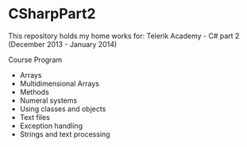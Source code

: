 CSharpPart2
===========

This repository holds my home works for:
Telerik Academy - C# part 2 (December 2013 - January 2014)

Course Program

* Arrays
* Multidimensional Arrays
* Methods
* Numeral systems
* Using classes and objects
* Text files
* Exception handling
* Strings and text processing

